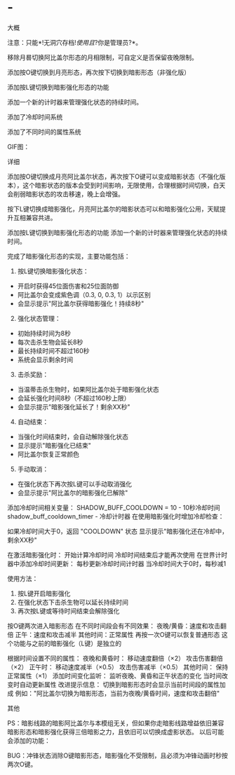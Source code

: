 # -

大概

注意：只能*!无洞穴存档!*使用且*?你是管理员?*。

移除月晷切换阿比盖尔形态的月相限制，可自定义是否保留夜晚限制。

添加按O键切换到月亮形态，再次按下切换到暗影形态（非强化版）

添加按L键切换到暗影强化形态的功能

添加一个新的计时器来管理强化状态的持续时间。

添加了冷却时间系统

添加了不同时间的属性系统

GIF图：



详细

添加按O键切换成月亮阿比盖尔状态，再次按下O键可以变成暗影状态（不强化版本），这个暗影状态的版本会受到时间影响，无限使用，合理根据时间切换，白天会削弱暗影状态的攻击移速，晚上会增强。

按下L键切换成暗影强化，月亮阿比盖尔的暗影状态可以和暗影强化公用，天赋提升互相兼容共进。

添加按L键切换到暗影强化形态的功能
添加一个新的计时器来管理强化状态的持续时间。

完成了暗影强化形态的实现，主要功能包括：

1. 按L键切换暗影强化状态：
- 开启时获得45位面伤害和25位面防御
- 阿比盖尔会变成紫色调（0.3, 0, 0.3, 1）以示区别
- 会显示提示"阿比盖尔获得暗影强化！持续8秒"

2. 强化状态管理：
- 初始持续时间为8秒
- 每次击杀生物会延长8秒
- 最长持续时间不超过160秒
- 系统会显示剩余时间

3. 击杀奖励：
- 当温蒂击杀生物时，如果阿比盖尔处于暗影强化状态
- 会延长强化时间8秒（不超过160秒上限）
- 会显示提示"暗影强化延长了！剩余XX秒"

4. 自动结束：
- 当强化时间结束时，会自动解除强化状态
- 显示提示"暗影强化已结束"
- 阿比盖尔恢复正常颜色

5. 手动取消：
- 在强化状态下再次按L键可以手动取消强化
- 会显示提示"阿比盖尔的暗影强化已解除"

添加冷却时间相关变量：
SHADOW_BUFF_COOLDOWN = 10 - 10秒冷却时间
shadow_buff_cooldown_timer - 冷却计时器
在使用暗影强化时增加冷却检查：

如果冷却时间大于0，返回 "COOLDOWN" 状态
显示提示"暗影强化还在冷却中，剩余XX秒"

在激活暗影强化时：
开始计算冷却时间
冷却时间结束后才能再次使用
在世界计时器中添加冷却时间更新：
每秒更新冷却时间计时器
当冷却时间大于0时，每秒减1


使用方法：
1. 按L键开启暗影强化
2. 在强化状态下击杀生物可以延长持续时间
3. 再次按L键或等待时间结束会解除强化

按O键两次进入暗影形态
在不同时间段会有不同效果：
夜晚/黄昏：速度和攻击翻倍
正午：速度和攻击减半
其他时间：正常属性
再按一次O键可以恢复普通形态
这个功能与之前的暗影强化（L键）是独立的

根据时间设置不同的属性：
夜晚和黄昏时：
移动速度翻倍（×2）
攻击伤害翻倍（×2）
正午时：
移动速度减半（×0.5）
攻击伤害减半（×0.5）
其他时间：
保持正常属性（×1）
添加时间变化监听：
监听夜晚、黄昏和正午状态的变化
当时间改变时自动更新属性
改进提示信息：
切换到暗影形态时会显示当前时间段的属性加成
例如："阿比盖尔切换为暗影形态，当前为夜晚/黄昏时间，速度和攻击翻倍"


其他

PS：暗影线路的暗影阿比盖尔与本模组无关，但如果你走暗影线路增益依旧兼容暗影形态和暗影强化获得三倍暗影之力，且依旧可以切换成虚影状态。
以后可能会添加的功能：

BUG：冲锋状态消除O键暗影形态，暗影强化不受限制，且必须为冲锋动画时秒按两次O键。

